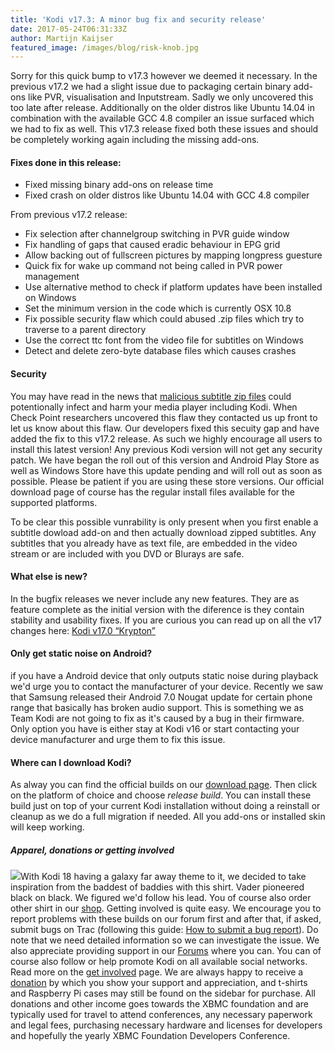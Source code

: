 ```yaml
---
title: 'Kodi v17.3: A minor bug fix and security release'
date: 2017-05-24T06:31:33Z
author: Martijn Kaijser
featured_image: /images/blog/risk-knob.jpg
---
```

Sorry for this quick bump to v17.3 however we deemed it necessary. In the previous v17.2 we had a slight issue due to packaging certain binary add-ons like PVR, visualisation and Inputstream. Sadly we only uncovered this too late after release. Additionally on the older distros like Ubuntu 14.04 in combination with the available GCC 4.8 compiler an issue surfaced which we had to fix as well. This v17.3 release fixed both these issues and should be completely working again including the missing add-ons. 

 #### Fixes done in this release:

 
 * Fixed missing binary add-ons on release time
 * Fixed crash on older distros like Ubuntu 14.04 with GCC 4.8 compiler
 
 From previous v17.2 release:

 
 * Fix selection after channelgroup switching in PVR guide window
 * Fix handling of gaps that caused eradic behaviour in EPG grid
 * Allow backing out of fullscreen pictures by mapping longpress guesture
 * Quick fix for wake up command not being called in PVR power management
 * Use alternative method to check if platform updates have been installed on Windows
 * Set the minimum version in the code which is currently OSX 10.8
 * Fix possible security flaw which could abused .zip files which try to traverse to a parent directory
 * Use the correct ttc font from the video file for subtitles on Windows
 * Detect and delete zero-byte database files which causes crashes
 
 #### Security

 You may have read in the news that [malicious subtitle zip files](https://blog.checkpoint.com/2017/05/23/hacked-in-translation/) could potentionally infect and harm your media player including Kodi. When Check Point researchers uncovered this flaw they contacted us up front to let us know about this flaw. Our developers fixed this secuity gap and have added the fix to this v17.2 release. As such we highly encourage all users to install this latest version! Any previous Kodi version will not get any security patch. We have began the roll out of this version and Android Play Store as well as Windows Store have this update pending and will roll out as soon as possible. Please be patient if you are using these store versions. Our official download page of course has the regular install files available for the supported platforms.

 To be clear this possible vunrability is only present when you first enable a subtitle dowload add-on and then actually download zipped subtitles. Any subtitles that you already have as text file, are embedded in the video stream or are included with you DVD or Blurays are safe.

 #### What else is new?

 In the bugfix releases we never include any new features. They are as feature complete as the initial version with the diference is they contain stability and usability fixes. If you are curious you can read up on all the v17 changes here: [Kodi v17.0 “Krypton”](https://kodi.tv/kodi17)

 #### Only get static noise on Android?

 if you have a Android device that only outputs static noise during playback we'd urge you to contact the manufacturer of your device. Recently we saw that Samsung released their Android 7.0 Nougat update for certain phone range that basically has broken audio support. This is something we as Team Kodi are not going to fix as it's caused by a bug in their firmware. Only option you have is either stay at Kodi v16 or start contacting your device manufacturer and urge them to fix this issue.

 #### Where can I download Kodi?

 As alway you can find the official builds on our [download page](https://kodi.tv/download). Then click on the platform of choice and choose *release build*. You can install these build just on top of your current Kodi installation without doing a reinstall or cleanup as we do a full migration if needed. All you add-ons or installed skin will keep working.

 ##### Apparel, donations or getting involved

 [![](http://xbmcfoundation.prod.dd:8083/sites/default/files/wysiwyg/uploads/darkshirt.PNG)](https://teespring.com/stores/kodi-t-shirt-store)With Kodi 18 having a galaxy far away theme to it, we decided to take inspiration from the baddest of baddies with this shirt. Vader pioneered black on black. We figured we'd follow his lead. You of course also order other shirt in our [shop](https://kodi.tv/store). Getting involved is quite easy. We encourage you to report problems with these builds on our forum first and after that, if asked, submit bugs on Trac (following this guide: [How to submit a bug report](https://kodi.wiki/view/HOW-TO:Submit_a_bug_report)). Do note that we need detailed information so we can investigate the issue. We also appreciate providing support in our [Forums](https://forum.kodi.tv/ "Kodi Forums") where you can. You can of course also follow or help promote Kodi on all available social networks. Read more on the [get involved](https://kodi.tv/get-involved) page. We are always happy to receive a [donation](https://kodi.tv/contribute/donate "Donate") by which you show your support and appreciation, and t-shirts and Raspberry Pi cases may still be found on the sidebar for purchase. All donations and other income goes towards the XBMC foundation and are typically used for travel to attend conferences, any necessary paperwork and legal fees, purchasing necessary hardware and licenses for developers and hopefully the yearly XBMC Foundation Developers Conference.

 